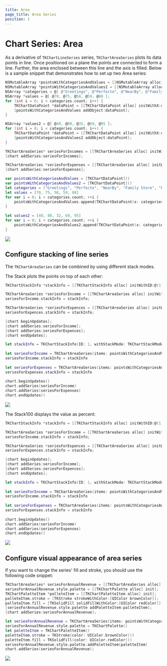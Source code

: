 ```yaml
---
title: Area
page_title: Area Series
position: 1
---
```


# Chart Series: Area

As a derivative of <code>TKChartLineSeries</code> series, <code>TKChartAreaSeries</code> plots its data points in line. Once positioned on a plane the points are connected to form a line. Further, the area enclosed between this line and the axis is filled. Below is a sample snippet that demonstrates how to set up two Area series:

```Objective-C
NSMutableArray *pointsWithCategoriesAndValues = [[NSMutableArray alloc] init];
NSMutableArray *pointsWithCategoriesAndValues2 = [[NSMutableArray alloc] init];
NSArray *categories = @[ @"Greetings", @"Perfecto", @"NearBy", @"Family Store", @"Fresh & Green"];
NSArray *values = @[ @70, @75, @58, @59, @88 ];
for (int i = 0; i < categories.count; i++) {
    TKChartDataPoint *dataPoint = [[TKChartDataPoint alloc] initWithX:categories[i] Y:values[i]];
    [pointsWithCategoriesAndValues addObject:dataPoint];
}

NSArray *values2 = @[ @40, @80, @35, @69, @95 ];
for (int i = 0; i < categories.count; i++) {
    TKChartDataPoint *dataPoint = [[TKChartDataPoint alloc] initWithX:categories[i] Y:values2[i]];
    [pointsWithCategoriesAndValues2 addObject:dataPoint];
}

TKChartAreaSeries* seriesForIncomes = [[TKChartAreaSeries alloc] initWithItems:pointsWithCategoriesAndValues];
[chart addSeries:seriesForIncomes];

TKChartAreaSeries *seriesForExpenses = [[TKChartAreaSeries alloc] initWithItems:pointsWithCategoriesAndValues2];
[chart addSeries:seriesForExpenses];
```
```Swift
var pointsWithCategoriesAndValues = [TKChartDataPoint]()
var pointsWithCategoriesAndValues2 = [TKChartDataPoint]()
let categories = ["Greetings", "Perfecto", "NearBy", "Family Store", "Fresh & Green" ];
let values = [70, 75, 58, 59, 88]
for var i = 0; i < categories.count; ++i {
    pointsWithCategoriesAndValues.append(TKChartDataPoint(x: categories[i], y: values[i]))
}
    
let values2 = [40, 80, 32, 69, 95]
for var i = 0; i < categories.count; ++i {
    pointsWithCategoriesAndValues2.append(TKChartDataPoint(x: categories[i], y: values2[i]))
}
```

<img src="../../images/chart-series-area001.png"/>

## Configure stacking of line series

The <code>TKChartAreaSeries</code> can be combined by using different stack modes.

The Stack plots the points on top of each other:

```Objective-C
TKChartStackInfo *stackInfo = [[TKChartStackInfo alloc] initWithID:@(1) withStackMode:TKChartStackModeStack];

TKChartAreaSeries *seriesForIncome = [[TKChartAreaSeries alloc] initWithItems:pointsWithCategoriesAndValues];
seriesForIncome.stackInfo = stackInfo;

TKChartAreaSeries *seriesForExpences = [[TKChartAreaSeries alloc] initWithItems:pointsWithCategoriesAndValues2];
seriesForExpences.stackInfo = stackInfo;

[chart beginUpdates];
[chart addSeries:seriesForIncome];
[chart addSeries:seriesForExpences];
[chart endUpdates];
```
```Swift
let stackInfo = TKChartStackInfo(ID: 1, withStackMode: TKChartStackModeStack)
    
let seriesForIncome = TKChartAreaSeries(items: pointsWithCategoriesAndValues)
seriesForIncome.stackInfo = stackInfo
    
let seriesForExpenses = TKChartAreaSeries(items: pointsWithCategoriesAndValues2)
seriesForExpenses.stackInfo = stackInfo
    
chart.beginUpdates()
chart.addSeries(seriesForIncome)
chart.addSeries(seriesForExpenses)
chart.endUpdates()
```

<img src="../../images/chart-series-area004.png"/>

The Stack100 displays the value as percent:

```Objective-C
TKChartStackInfo *stackInfo = [[TKChartStackInfo alloc] initWithID:@(1) withStackMode:TKChartStackModeStack100];

TKChartAreaSeries *seriesForIncome = [[TKChartAreaSeries alloc] initWithItems:pointsWithCategoriesAndValues];
seriesForIncome.stackInfo = stackInfo;

TKChartAreaSeries *seriesForExpences = [[TKChartAreaSeries alloc] initWithItems:pointsWithCategoriesAndValues2];
seriesForExpences.stackInfo = stackInfo;

[chart beginUpdates];
[chart addSeries:seriesForIncome];
[chart addSeries:seriesForExpences];
[chart endUpdates];
```
```Swift
let stackInfo = TKChartStackInfo(ID: 1, withStackMode: TKChartStackModeStack100)
    
let seriesForIncome = TKChartAreaSeries(items: pointsWithCategoriesAndValues)
seriesForIncome.stackInfo = stackInfo
    
let seriesForExpenses = TKChartAreaSeries(items: pointsWithCategoriesAndValues2)
seriesForExpenses.stackInfo = stackInfo
    
chart.beginUpdates()
chart.addSeries(seriesForIncome)
chart.addSeries(seriesForExpenses)
chart.endUpdates()
```

<img src="../../images/chart-series-area005.png"/>

## Configure visual appearance of area series

If you want to change the series' fill and stroke, you should use the following code snippet:

```Objective-C
TKChartAreaSeries* seriesForAnnualRevenue = [[TKChartAreaSeries alloc] initWithItems:pointsWithCategoriesAndValues];
seriesForAnnualRevenue.style.palette = [[TKChartPalette alloc] init];
TKChartPaletteItem *palleteItem = [[TKChartPaletteItem alloc] init];
palleteItem.stroke = [TKStroke strokeWithColor:[UIColor brownColor]];
palleteItem.fill = [TKSolidFill solidFillWithColor:[UIColor redColor]];
[seriesForAnnualRevenue.style.palette addPaletteItem:palleteItem];
[chart addSeries:seriesForAnnualRevenue];
```
```Swift
let seriesForAnnualRevenue = TKChartAreaSeries(items: pointsWithCategoriesAndValues)
seriesForAnnualRevenue.style.palette = TKChartPalette()
let paletteItem = TKChartPaletteItem()
paletteItem.stroke = TKStroke(color: UIColor.brownColor())
paletteItem.fill = TKSolidFill(color: UIColor.redColor())
seriesForAnnualRevenue.style.palette.addPaletteItem(paletteItem)
chart.addSeries(seriesForAnnualRevenue);
```

<img src="../../images/chart-series-area002.png"/>
